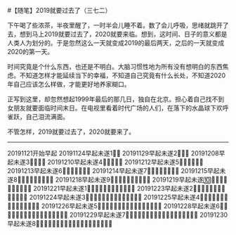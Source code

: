 #【随笔】2019就要过去了（三七二）

下午喝了些浓茶，半夜里醒了，一时半会儿睡不着。数了会儿呼吸，思绪就跳开了去，想到马上2019就要过去了，2020就要来临。想到，这时间、日子的意义都是人类人为划分的。于是忽然这么一天就变成2019的最后两天，之后的一天就变成2020的第一天。

时间究竟是个什么东西，也还是不明白。大脑习惯性地为所有没有想明白的东西焦虑。不知道怎样才能延续当下的幸福，不知道自己究竟有什么长处，不知道2020年自己应该怎么样做，才能更好地养家糊口。

正写到这里，却忽然想起1999年最后的那几日，独自在北京。担心着自己找不到女朋友就要面临时间末日。在电视里看着时代广场的人们，在落下的水晶球下欢呼雀跃，自己泪流满面。

不管怎样，2019就要过去了，2020就要来了。

----

20191121开始早起
20191124早起未遂1⃣️💪
20191129早起未遂2⃣️💪💪
20191208早起未遂3⃣️💪💪💪
20191210早起未遂4⃣️💪💪💪💪
20191212早起未遂5⃣️💪💪💪💪💪
20191213早起未遂6⃣️💪💪💪💪💪💪
20191214早起未遂7⃣️💪💪💪💪💪💪💪
20191215早起未遂8⃣️💪💪💪💪💪💪💪💪
20191218早起未遂9⃣️💪💪💪💪💪💪💪💪💪
20191219早起未遂🔟💪💪💪💪💪💪💪💪💪💪
20191221早起未遂1⃣️💪💪💪💪💪💪💪💪💪💪💪
20191223早起未遂2⃣️💪💪💪💪💪💪💪💪💪💪💪💪
20191224早起未遂3⃣️💪💪💪💪💪💪💪💪💪💪💪💪💪
20191225早起未遂4⃣️💪💪💪💪💪💪💪💪💪💪💪💪💪💪
20191226早起未遂5⃣️💪💪💪💪💪💪💪💪💪💪💪💪💪💪💪
20191228早起未遂6⃣️💪💪💪💪💪💪💪💪💪💪💪💪💪💪💪💪
20191229早起未遂7⃣️💪💪💪💪💪💪💪💪💪💪💪💪💪💪💪💪💪
20191230早起未遂8⃣️💪💪💪💪💪💪💪💪💪💪💪💪💪💪💪💪💪💪